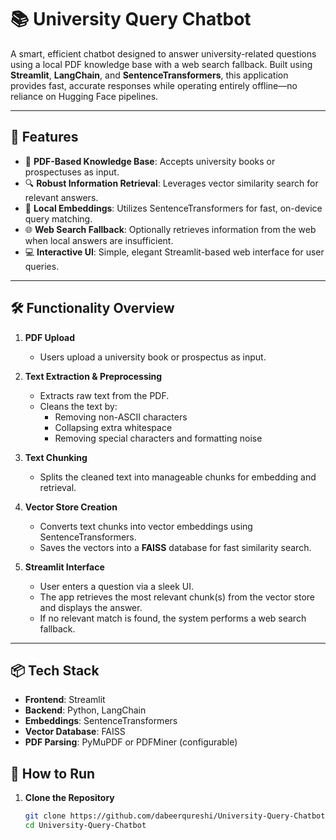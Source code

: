 # 📚 University Query Chatbot

A smart, efficient chatbot designed to answer university-related questions using a local PDF knowledge base with a web search fallback. Built using **Streamlit**, **LangChain**, and **SentenceTransformers**, this application provides fast, accurate responses while operating entirely offline—no reliance on Hugging Face pipelines.

---

## 🚀 Features

- 📘 **PDF-Based Knowledge Base**: Accepts university books or prospectuses as input.
- 🔍 **Robust Information Retrieval**: Leverages vector similarity search for relevant answers.
- 🧠 **Local Embeddings**: Utilizes SentenceTransformers for fast, on-device query matching.
- 🌐 **Web Search Fallback**: Optionally retrieves information from the web when local answers are insufficient.
- 💻 **Interactive UI**: Simple, elegant Streamlit-based web interface for user queries.

---

## 🛠️ Functionality Overview

1. **PDF Upload**  
   - Users upload a university book or prospectus as input.

2. **Text Extraction & Preprocessing**  
   - Extracts raw text from the PDF.
   - Cleans the text by:
     - Removing non-ASCII characters
     - Collapsing extra whitespace
     - Removing special characters and formatting noise

3. **Text Chunking**  
   - Splits the cleaned text into manageable chunks for embedding and retrieval.

4. **Vector Store Creation**  
   - Converts text chunks into vector embeddings using SentenceTransformers.
   - Saves the vectors into a **FAISS** database for fast similarity search.

5. **Streamlit Interface**  
   - User enters a question via a sleek UI.
   - The app retrieves the most relevant chunk(s) from the vector store and displays the answer.
   - If no relevant match is found, the system performs a web search fallback.

---

## 📦 Tech Stack

- **Frontend**: Streamlit  
- **Backend**: Python, LangChain  
- **Embeddings**: SentenceTransformers  
- **Vector Database**: FAISS  
- **PDF Parsing**: PyMuPDF or PDFMiner (configurable)


## 🧪 How to Run

1. **Clone the Repository**
   ```bash
   git clone https://github.com/dabeerqureshi/University-Query-Chatbot.git
   cd University-Query-Chatbot
